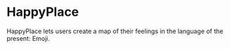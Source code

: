 # HappyPlace

HappyPlace lets users create a map of their feelings in the language of the present: Emoji.
